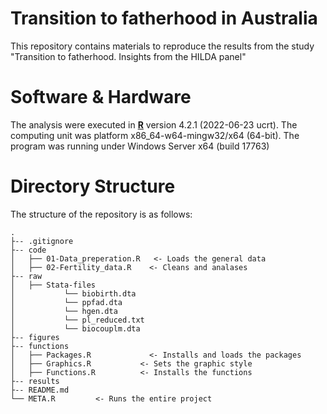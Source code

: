 # Transition to fatherhood in Australia
This repository contains materials to reproduce the results from the study "Transition to fatherhood. Insights from the HILDA panel"



# Software & Hardware
The analysis were executed in [**R**](https://www.r-project.org/) version 4.2.1 (2022-06-23 ucrt). The computing unit was platform x86_64-w64-mingw32/x64 (64-bit).
The program was running under Windows Server x64 (build 17763)


# Directory Structure
The structure of the repository is as follows:

```
.
├-- .gitignore
├-- code
│   ├── 01-Data_preperation.R	<- Loads the general data
│   ├── 02-Fertility_data.R    <- Cleans and analases
├-- raw
│   ├── Stata-files
│	        └── biobirth.dta
│	        └── ppfad.dta
│	        └── hgen.dta
│	        └── pl_reduced.txt
│	        └── biocouplm.dta
├-- figures
├-- functions
│   ├── Packages.R		       <- Installs and loads the packages
│   ├── Graphics.R           <- Sets the graphic style
│   ├── Functions.R          <- Installs the functions
├-- results
├-- README.md
└── META.R		   <- Runs the entire project

```
